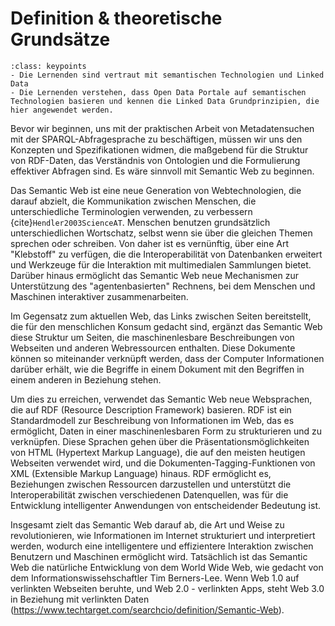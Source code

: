 # Definition & theoretische Grundsätze
```{admonition} Lernziele
:class: keypoints
- Die Lernenden sind vertraut mit semantischen Technologien und Linked Data
- Die Lernenden verstehen, dass Open Data Portale auf semantischen Technologien basieren und kennen die Linked Data Grundprinzipien, die hier angewendet werden.
```

Bevor wir beginnen, uns mit der praktischen Arbeit von Metadatensuchen mit der SPARQL-Abfragesprache zu beschäftigen, müssen wir uns den Konzepten und Spezifikationen widmen, die maßgebend für die Struktur von RDF-Daten, das Verständnis von Ontologien und die Formulierung effektiver Abfragen sind. Es wäre sinnvoll mit Semantic Web zu beginnen.

Das Semantic Web ist eine neue Generation von Webtechnologien, die darauf abzielt, die Kommunikation zwischen Menschen, die unterschiedliche Terminologien verwenden, zu verbessern {cite}`Hendler2003ScienceAT`. Menschen benutzen grundsätzlich unterschiedlichen Wortschatz, selbst wenn sie über die gleichen Themen sprechen oder schreiben. Von daher ist es vernünftig, über eine Art "Klebstoff" zu verfügen, die die Interoperabilität von Datenbanken erweitert und Werkzeuge für die Interaktion mit multimedialen Sammlungen bietet. Darüber hinaus ermöglicht das Semantic Web neue Mechanismen zur Unterstützung des "agentenbasierten" Rechnens, bei dem Menschen und Maschinen interaktiver zusammenarbeiten.

Im Gegensatz zum aktuellen Web, das Links zwischen Seiten bereitstellt, die für den menschlichen Konsum gedacht sind, ergänzt das Semantic Web diese Struktur um Seiten, die maschinenlesbare Beschreibungen von Webseiten und anderen Webressourcen enthalten. Diese Dokumente können so miteinander verknüpft werden, dass der Computer Informationen darüber erhält, wie die Begriffe in einem Dokument mit den Begriffen in einem anderen in Beziehung stehen.

Um dies zu erreichen, verwendet das Semantic Web neue Websprachen, die auf RDF (Resource Description Framework) basieren. RDF ist ein Standardmodell zur Beschreibung von Informationen im Web, das es ermöglicht, Daten in einer maschinenlesbaren Form zu strukturieren und zu verknüpfen. Diese Sprachen gehen über die Präsentationsmöglichkeiten von HTML (Hypertext Markup Language), die auf den meisten heutigen Webseiten verwendet wird, und die Dokumenten-Tagging-Funktionen von XML (Extensible Markup Language) hinaus. RDF ermöglicht es, Beziehungen zwischen Ressourcen darzustellen und unterstützt die Interoperabilität zwischen verschiedenen Datenquellen, was für die Entwicklung intelligenter Anwendungen von entscheidender Bedeutung ist.

Insgesamt zielt das Semantic Web darauf ab, die Art und Weise zu revolutionieren, wie Informationen im Internet strukturiert und interpretiert werden, wodurch eine intelligentere und effizientere Interaktion zwischen Benutzern und Maschinen ermöglicht wird. Tatsächlich ist das Semantic Web die natürliche Entwicklung von dem World Wide Web, wie gedacht von dem Informationswissehschaftler Tim Berners-Lee. Wenn Web 1.0 auf verlinkten Webseiten beruhte, und Web 2.0  - verlinkten Apps, steht Web 3.0 in Beziehung mit verlinkten Daten (https://www.techtarget.com/searchcio/definition/Semantic-Web).